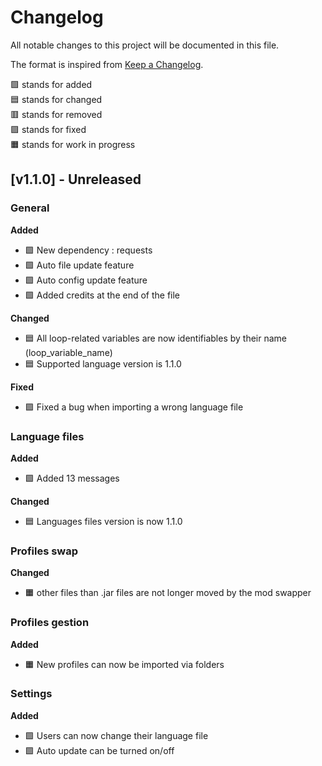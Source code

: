 # Changelog

All notable changes to this project will be documented in this file.

The format is inspired from [Keep a Changelog](https://keepachangelog.com/en/1.1.0/).

🟩 stands for added<br>
🟦 stands for changed<br>
🟥 stands for removed<br>
🟪 stands for fixed<br>
🟧 stands for work in progress<br>


## [v1.1.0] - Unreleased

### **General**

**Added**
- 🟩 New dependency : requests
- 🟩 Auto file update feature
- 🟩 Auto config update feature
- 🟩 Added credits at the end of the file

**Changed**
- 🟦 All loop-related variables are now identifiables by their name (loop_variable_name)
- 🟦 Supported language version is 1.1.0

**Fixed**
- 🟪 Fixed a bug when importing a wrong language file

### **Language files**

**Added**
- 🟩 Added 13 messages

**Changed**
- 🟦 Languages files version is now 1.1.0

### **Profiles swap**

**Changed**
- 🟧 other files than .jar files are not longer moved by the mod swapper

### **Profiles gestion**

**Added**
- 🟧 New profiles can now be imported via folders

### **Settings**

**Added**
- 🟩 Users can now change their language file
- 🟩 Auto update can be turned on/off
